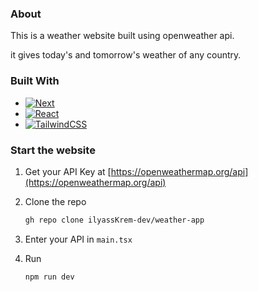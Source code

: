 
### About

This is a weather website built using openweather api. 

it gives today's and tomorrow's weather of any country.

### Built With
* [![Next][Next.js]][Next-url]
* [![React][React.js]][React-url]
* [![TailwindCSS][TailwindCss]][TailwindCss-url]
 
### Start the website

1. Get your API Key at [https://openweathermap.org/api](https://openweathermap.org/api)
2. Clone the repo
   ```sh
   gh repo clone ilyassKrem-dev/weather-app
   ```
3. Enter your API in `main.tsx`
   
4. Run
   ```sh
   npm run dev
   ```

<!-- MARKDOWN LINKS & IMAGES -->
[Next.js]: https://img.shields.io/badge/next.js-000000?style=for-the-badge&logo=nextdotjs&logoColor=white
[Next-url]: https://nextjs.org/
[React.js]: https://img.shields.io/badge/React-20232A?style=for-the-badge&logo=react&logoColor=61DAFB
[React-url]: https://reactjs.org/
[Bootstrap.com]: https://img.shields.io/badge/Bootstrap-563D7C?style=for-the-badge&logo=bootstrap&logoColor=white
[Bootstrap-url]: https://getbootstrap.com
[TailwindCss]:https://img.shields.io/badge/tailwindcss-%2338B2AC.svg?style=for-the-badge&logo=tailwind-css&logoColor=white
[TailwindCss-url]:https://tailwindcss.com/

